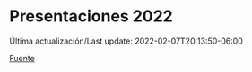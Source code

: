 # Presentaciones 2022

Última actualización/Last update: 2022-02-07T20:13:50-06:00

 [Fuente](https://www.gob.mx/salud/documentos/presentaciones-2022)
